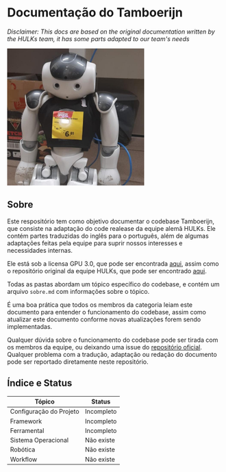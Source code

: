 # Documentação do Tamboerijn

*Disclaimer: This docs are based on the original documentation written by the HULKs team, it has some parts adapted to our team's needs*

<img title="Bisnaguinha" alt="Imagem do bisnaguinha, nosso robô artilheiro" src="./img/bisnaguinha.jpg" width="320" height="320">

## Sobre
Este respositório tem como objetivo documentar o codebase Tamboerijn, que consiste na adaptação do code realease da equipe alemã HULKs. Ele contém partes traduzidas do inglês para o português, além de algumas adaptações feitas pela equipe para suprir nossos interesses e necessidades internas.

Ele está sob a licensa GPU 3.0, que pode ser encontrada [aqui](./LICENSE), assim como o repositório original da equipe HULKs, que pode ser encontrado [aqui](https://github.com/HULKs/hulk).

Todas as pastas abordam um tópico específico do codebase, e contém um arquivo `sobre.md` com informações sobre o tópico.

É uma boa prática que todos os membros da categoria leiam este documento para entender o funcionamento do codebase, assim como atualizar este documento conforme novas atualizações forem sendo implementadas.

Qualquer dúvida sobre o funcionamento do codebase pode ser tirada com os membros da equipe, ou deixando uma issue do [repositório oficial](https://github.com/rinobot-team/Tamboerijn). Qualquer problema com a tradução, adaptação ou redação do documento pode ser reportado diretamente neste repositório.

## Índice e Status

| Tópico | Status |
| ------ | ------ |
| Configuração do Projeto  | Incompleto |
| Framework | Incompleto |
| Ferramental | Incompleto |
| Sistema Operacional | Não existe |
| Robótica | Não existe |
| Workflow | Não existe |